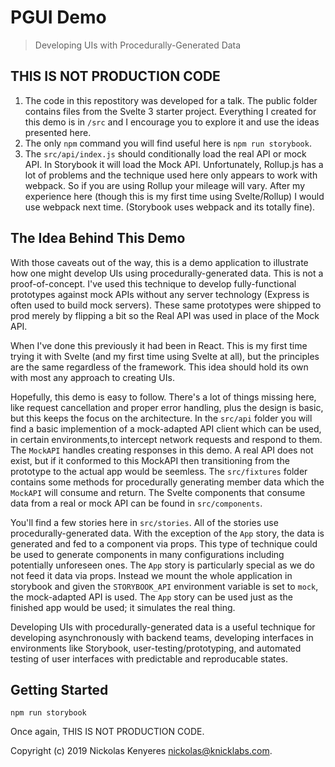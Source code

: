 # PGUI Demo

> Developing UIs with Procedurally-Generated Data

## THIS IS NOT PRODUCTION CODE

1. The code in this repostitory was developed for a talk. The public folder contains files from the Svelte 3 starter project. Everything I created for this demo is in `/src` and I encourage you to explore it and use the ideas presented here.
2. The only `npm` command you will find useful here is `npm run storybook`.
3. The `src/api/index.js` should conditionally load the real API or mock API. In Storybook it will load the Mock API. Unfortunately, Rollup.js has a lot of problems and the technique used here only appears to work with webpack. So if you are using Rollup your mileage will vary. After my experience here (though this is my first time using Svelte/Rollup) I would use webpack next time. (Storybook uses webpack and its totally fine).

## The Idea Behind This Demo

With those caveats out of the way, this is a demo application to illustrate how one might develop UIs using procedurally-generated data. This is not a proof-of-concept. I've used this technique to develop fully-functional prototypes against mock APIs without any server technology (Express is often used to build mock servers). These same prototypes were shipped to prod merely by flipping a bit so the Real API was used in place of the Mock API.

When I've done this previously it had been in React. This is my first time trying it with Svelte (and my first time using Svelte at all), but the principles are the same regardless of the framework. This idea should hold its own with most any approach to creating UIs.

Hopefully, this demo is easy to follow. There's a lot of things missing here, like request cancellation and proper error handling, plus the design is basic, but this keeps the focus on the architecture. In the `src/api` folder you will find a basic implemention of a mock-adapted API client which can be used, in certain environments,to intercept network requests and respond to them. The `MockAPI` handles creating responses in this demo. A real API does not exist, but if it conformed to this MockAPI then transitioning from the prototype to the actual app would be seemless. The `src/fixtures` folder contains some methods for procedurally generating member data which the `MockAPI` will consume and return. The Svelte components that consume data from a real or mock API can be found in `src/components`.

You'll find a few stories here in `src/stories`. All of the stories use procedurally-generated data. With the exception of the `App` story, the data is generated and fed to a component via props. This type of technique could be used to generate components in many configurations including potentially unforeseen ones. The `App` story is particularly special as we do not feed it data via props. Instead we mount the whole application in storybook and given the `STORYBOOK_API` environment variable is set to `mock`, the mock-adapted API is used. The `App` story can be used just as the finished app would be used; it simulates the real thing.

Developing UIs with procedurally-generated data is a useful technique for developing asynchronously with backend teams, developing interfaces in environments like Storybook, user-testing/prototyping, and automated testing of user interfaces with predictable and reproducable states.

## Getting Started

```
npm run storybook
```

Once again, THIS IS NOT PRODUCTION CODE.

Copyright (c) 2019 Nickolas Kenyeres <nickolas@knicklabs.com>.